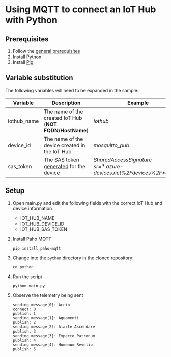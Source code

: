 
# Using MQTT to connect an IoT Hub with Python

## Prerequisites

1. Follow the [general prerequisites](/README.md#general-rerequisites)
1. Install [Python](https://www.python.org/downloads)
1. Install [Pip](https://pip.pypa.io/en/stable/installation)

## Variable substitution

The following variables will need to be expanded in the sample:

| Variable | Description | Example |
|-|-|-|
| iothub_name | The name of the created IoT Hub (**NOT FQDN/HostName**) | *iothub*
| device_id | The name of the device created in the IoT Hub | *mosquitto_pub*
| sas_token | The SAS token [generated](https://learn.microsoft.com/cli/azure/iot/hub?view=azure-cli-latest#az-iot-hub-generate-sas-token) for the device | *SharedAccessSignature sr=\*.azure-devices.net%2Fdevices%2F\*&sig=\**

## Setup

1. Open main.py and edit the following fields with the correct IoT Hub and device information
    * IOT_HUB_NAME
    * IOT_HUB_DEVICE_ID
    * IOT_HUB_SAS_TOKEN

1. Install Paho MQTT

    ```Shell
    pip install paho-mqtt
    ```

1. Change into the `python` directory  in the cloned repository:

    ```Shell
    cd python
    ```

1. Run the script

    ```Shell
    python main.py
    ```

1. Observe the telemetry being sent

    ```Shell
    sending message[0]: Accio
    connect: 0
    publish: 1
    sending message[1]: Aguamenti
    publish: 2
    sending message[2]: Alarte Ascendare
    publish: 3
    sending message[3]: Expecto Patronum
    publish: 4
    sending message[4]: Homenum Revelio
    publish: 5
    ```
